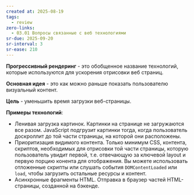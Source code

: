 ```yaml
---
created at: 2025-08-19
tags:
  - review
zero-links:
  - 03.01 Вопросы связанные с веб технологиями
sr-due: 2025-09-20
sr-interval: 3
sr-ease: 210
---
```

**Прогрессивный рендеринг** - это обобщенное название технологий, которые используются для ускорения отрисовки веб страниц.

**Основная идея** - это как можно раньше показать пользователю визуальный контент.

**Цель** - уменьшить время загрузки веб-страницы.

**Примеры технологий**:

- Ленивая загрузка картинок. Картинки на странице не загружаются все разом. JavaScript подгрузит картинки тогда, когда пользователь доскроллит до той части страницы, на которой они расположены.
- Приоритизация видимого контента. Только минимум CSS, контента, скриптов, необходимых для отрисовки той части страницы, которую пользователь увидит первой, т.е. отвечающую за ключевой layout и первую порцию конента для отображения. Вы можете использовать отложенные скрипты или слушать события `DOMContentLoaded` или `load`, чтобы загрузить остальные ресурсы и контент.
- Асинхронные фрагменты HTML. Отправка в браузер частей HTML-страницы, созданной на бэкенде.